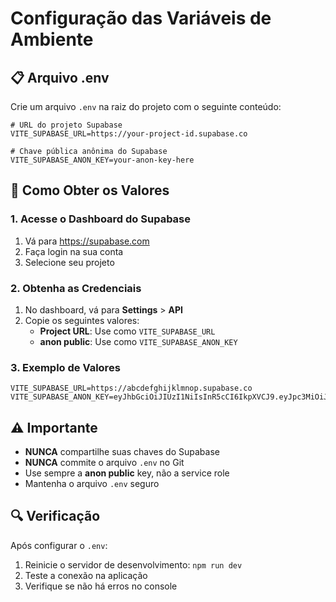 # Configuração das Variáveis de Ambiente

## 📋 Arquivo .env

Crie um arquivo `.env` na raiz do projeto com o seguinte conteúdo:

```env
# URL do projeto Supabase
VITE_SUPABASE_URL=https://your-project-id.supabase.co

# Chave pública anônima do Supabase
VITE_SUPABASE_ANON_KEY=your-anon-key-here
```

## 🔧 Como Obter os Valores

### 1. Acesse o Dashboard do Supabase

1. Vá para https://supabase.com
2. Faça login na sua conta
3. Selecione seu projeto

### 2. Obtenha as Credenciais

1. No dashboard, vá para **Settings** > **API**
2. Copie os seguintes valores:
   - **Project URL**: Use como `VITE_SUPABASE_URL`
   - **anon public**: Use como `VITE_SUPABASE_ANON_KEY`

### 3. Exemplo de Valores

```env
VITE_SUPABASE_URL=https://abcdefghijklmnop.supabase.co
VITE_SUPABASE_ANON_KEY=eyJhbGciOiJIUzI1NiIsInR5cCI6IkpXVCJ9.eyJpc3MiOiJzdXBhYmFzZSIsInJlZiI6ImFiY2RlZmdoaWprbG1ub3AiLCJyb2xlIjoiYW5vbiIsImlhdCI6MTYzNzQ5NjAwMCwiZXhwIjoxOTUzMDcyMDAwfQ.example
```

## ⚠️ Importante

- **NUNCA** compartilhe suas chaves do Supabase
- **NUNCA** commite o arquivo `.env` no Git
- Use sempre a **anon public** key, não a service role
- Mantenha o arquivo `.env` seguro

## 🔍 Verificação

Após configurar o `.env`:

1. Reinicie o servidor de desenvolvimento: `npm run dev`
2. Teste a conexão na aplicação
3. Verifique se não há erros no console 